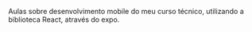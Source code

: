Aulas sobre desenvolvimento mobile do meu curso técnico, utilizando a biblioteca React, através do expo.
